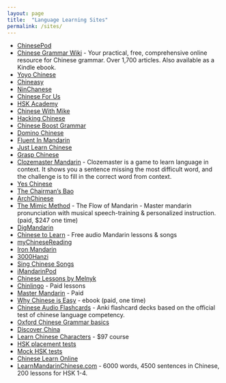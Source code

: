```yaml
---
layout: page
title:  "Language Learning Sites"
permalink: /sites/
---
```

* [ChinesePod](https://chinesepod.com/)
* [Chinese Grammar Wiki](https://resources.allsetlearning.com/chinese/grammar/) - Your practical, free, comprehensive online resource for Chinese grammar. Over 1,700 articles. Also available as a Kindle ebook.
* [Yoyo Chinese](https://www.yoyochinese.com/)
* [Chineasy](http://www.chineasy.com/)
* [NinChanese](https://ninchanese.com)
* [Chinese For Us](https://chinesefor.us/)
* [HSK Academy](http://www.hsk.academy/)
* [Chinese With Mike](http://www.chinesewithmike.com/)
* [Hacking Chinese](http://www.hackingchinese.com/)
* [Chinese Boost Grammar](https://www.chineseboost.com/grammar/)
* [Domino Chinese](https://dominochinese.com/)
* [Fluent In Mandarin](https://www.fluentinmandarin.com/)
* [Just Learn Chinese](http://justlearnchinese.com/)
* [Grasp Chinese](http://www.graspchinese.com/)
* [Clozemaster Mandarin](https://www.clozemaster.com/languages/learn-mandarin-chinese-from-english) - Clozemaster is a game to learn language in context. It shows you a sentence missing the most difficult word, and the challenge is to fill in the correct word from context.
* [Yes Chinese](http://www.yes-chinese.com/en/)
* [The Chairman’s Bao](http://www.thechairmansbao.com/)
* [ArchChinese](http://www.archchinese.com/)
* [The Mimic Method](https://www.mimicmethod.com/the-flow-of-mandarin/) - The Flow of Mandarin - Master mandarin ﻿﻿﻿﻿pronunciation with﻿﻿﻿﻿ musical speech-training & personalized instruction. (paid, $247 one time)
* [DigMandarin](http://www.digmandarin.com/)
* [Chinese to Learn](http://www.chinesetolearn.com/) - Free audio Mandarin lessons & songs
* [myChineseReading](http://mychinesereading.com/)
* [Iron Mandarin](http://ironmandarin.com/)
* [3000Hanzi](https://3000hanzi.com/)
* [Sing Chinese Songs](http://www.singchinesesongs.com/)
* [iMandarinPod](http://www.imandarinpod.com/hoola/)
* [Chinese Lessons by Melnyk](https://www.melnyks.com/)
* [Chinlingo](https://www.chinlingo.com/) - Paid lessons
* [Master Mandarin](http://l2mastery.com/language-guides/master-mandarin/) - Paid
* [Why Chinese is Easy](https://fi3mplus.com/why-chinese-is-easy/) - ebook (paid, one time)
* [Chinese Audio Flashcards](http://www.chineseaudioflashcards.com/) - Anki flashcard decks based on the official test of chinese language competency.
* [Oxford Chinese Grammar basics](http://www.ctcfl.ox.ac.uk/Grammar%20exercises.htm)
* [Discover China](http://www.mydiscoverchina.com/)
* [Learn Chinese Characters](http://learn-chinese-characters.com/) - $97 course
* [HSK placement tests](http://hschinese.com)
* [Mock HSK tests](http://chinesetests.cn)
* [Chinese Learn Online](https://www.chineselearnonline.com/)
* [LearnMandarinChinese.com](http://www.learnmandarinchinese.com/) - 6000 words, 4500 sentences in Chinese, 200 lessons for HSK 1-4.
